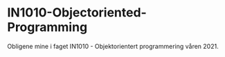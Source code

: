 # IN1010-Objectoriented-Programming

Obligene mine i faget IN1010 - Objektorientert programmering våren 2021.
